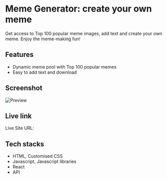 # Meme Generator: create your own meme

Get access to Top 100 popular meme images, add text and create your own meme. Enjoy the meme-making fun!

## Features

- Dynamic meme pool with Top 100 popular memes
- Easy to add text and download

## Screenshot

![Preview]()

## Live link

Live Site URL:

## Tech stacks

- HTML, Customised CSS
- Javascript, Javascript libraries
- React
- API
